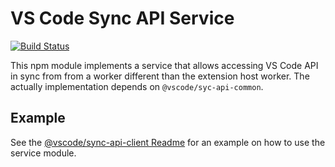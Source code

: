 # VS Code Sync API Service

[![Build Status](https://dev.azure.com/vscode/vscode-wasm/_apis/build/status/microsoft.vscode-wasm?branchName=main)](https://dev.azure.com/vscode/vscode-wasm/_build/latest?definitionId=47&branchName=main)

This npm module implements a service that allows accessing VS Code API in sync from from a worker different than the extension host worker. The actually implementation depends on `@vscode/syc-api-common`.

## Example

See the [@vscode/sync-api-client Readme](https://github.com/microsoft/vscode-wasm/blob/main/sync-api-client/README.md) for an example on how to use the service module.

